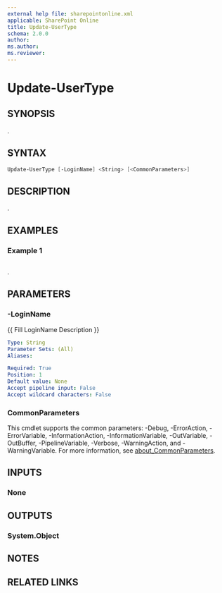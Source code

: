 ```yaml
---
external help file: sharepointonline.xml
applicable: SharePoint Online
title: Update-UserType
schema: 2.0.0
author: 
ms.author: 
ms.reviewer:
---
```


# Update-UserType

## SYNOPSIS

.

## SYNTAX

```powershell
Update-UserType [-LoginName] <String> [<CommonParameters>]
```

## DESCRIPTION

.

## EXAMPLES

### Example 1

```powershell

```

.

## PARAMETERS

### -LoginName

{{ Fill LoginName Description }}

```yaml
Type: String
Parameter Sets: (All)
Aliases:

Required: True
Position: 1
Default value: None
Accept pipeline input: False
Accept wildcard characters: False
```

### CommonParameters

This cmdlet supports the common parameters: -Debug, -ErrorAction, -ErrorVariable, -InformationAction, -InformationVariable, -OutVariable, -OutBuffer, -PipelineVariable, -Verbose, -WarningAction, and -WarningVariable. For more information, see [about_CommonParameters](http://go.microsoft.com/fwlink/?LinkID=113216).

## INPUTS

### None

## OUTPUTS

### System.Object

## NOTES

## RELATED LINKS
